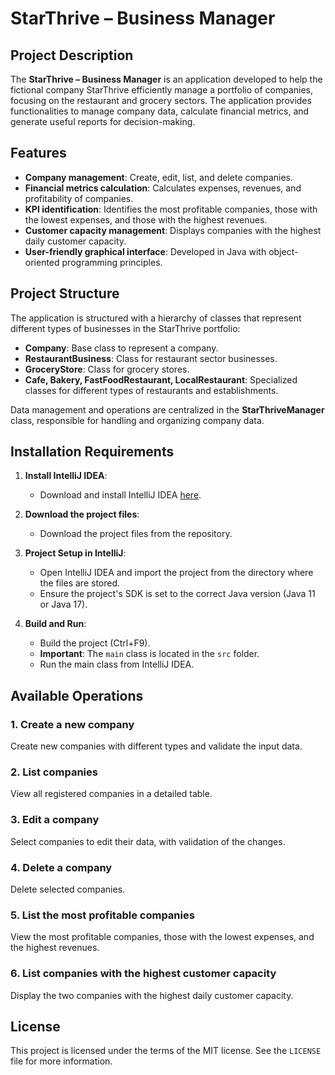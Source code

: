 # StarThrive – Business Manager

## Project Description

The **StarThrive – Business Manager** is an application developed to help the fictional company StarThrive efficiently manage a portfolio of companies, focusing on the restaurant and grocery sectors. The application provides functionalities to manage company data, calculate financial metrics, and generate useful reports for decision-making.

## Features

- **Company management**: Create, edit, list, and delete companies.
- **Financial metrics calculation**: Calculates expenses, revenues, and profitability of companies.
- **KPI identification**: Identifies the most profitable companies, those with the lowest expenses, and those with the highest revenues.
- **Customer capacity management**: Displays companies with the highest daily customer capacity.
- **User-friendly graphical interface**: Developed in Java with object-oriented programming principles.

## Project Structure

The application is structured with a hierarchy of classes that represent different types of businesses in the StarThrive portfolio:

- **Company**: Base class to represent a company.
- **RestaurantBusiness**: Class for restaurant sector businesses.
- **GroceryStore**: Class for grocery stores.
- **Cafe, Bakery, FastFoodRestaurant, LocalRestaurant**: Specialized classes for different types of restaurants and establishments.
  
Data management and operations are centralized in the **StarThriveManager** class, responsible for handling and organizing company data.

## Installation Requirements

1. **Install IntelliJ IDEA**:
   - Download and install IntelliJ IDEA [here](https://www.jetbrains.com/idea/download/).
   
2. **Download the project files**:
   - Download the project files from the repository.

3. **Project Setup in IntelliJ**:
   - Open IntelliJ IDEA and import the project from the directory where the files are stored.
   - Ensure the project's SDK is set to the correct Java version (Java 11 or Java 17).

4. **Build and Run**:
   - Build the project (Ctrl+F9).
   - **Important**: The `main` class is located in the `src` folder.
   - Run the main class from IntelliJ IDEA.

## Available Operations

### 1. Create a new company
Create new companies with different types and validate the input data.

### 2. List companies
View all registered companies in a detailed table.

### 3. Edit a company
Select companies to edit their data, with validation of the changes.

### 4. Delete a company
Delete selected companies.

### 5. List the most profitable companies
View the most profitable companies, those with the lowest expenses, and the highest revenues.

### 6. List companies with the highest customer capacity
Display the two companies with the highest daily customer capacity.

## License

This project is licensed under the terms of the MIT license. See the `LICENSE` file for more information.
